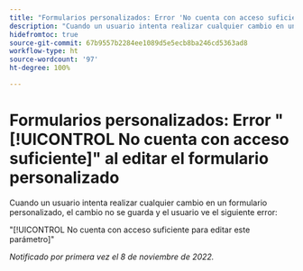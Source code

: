 ```yaml
---
title: "Formularios personalizados: Error 'No cuenta con acceso suficiente' al editar el formulario personalizado"
description: "Cuando un usuario intenta realizar cualquier cambio en un formulario personalizado, el cambio no se guarda y el usuario ve el siguiente error: No cuenta con acceso suficiente para editar este parámetro"
hidefromtoc: true
source-git-commit: 67b9557b2284ee1089d5e5ecb8ba246cd5363ad8
workflow-type: ht
source-wordcount: '97'
ht-degree: 100%

---
```



# Formularios personalizados: Error &quot;[!UICONTROL No cuenta con acceso suficiente]&quot; al editar el formulario personalizado

Cuando un usuario intenta realizar cualquier cambio en un formulario personalizado, el cambio no se guarda y el usuario ve el siguiente error:

&quot;[!UICONTROL No cuenta con acceso suficiente para editar este parámetro]&quot;

_Notificado por primera vez el 8 de noviembre de 2022._

